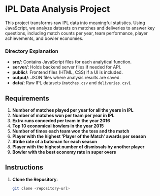 # IPL Data Analysis Project

This project transforms raw IPL data into meaningful statistics. Using JavaScript, we analyze datasets on matches and deliveries to answer key questions, including match counts per year, team performance, player achievements, and bowler economies.


### Directory Explanation

- **src/**: Contains JavaScript files for each analytical function.
- **server/**: Holds backend server files if needed for API.
- **public/**: Frontend files (HTML, CSS) if a UI is included.
- **output/**: JSON files where analysis results are saved.
- **data/**: Raw IPL datasets (`matches.csv` and `deliveries.csv`).

## Requirements

1. **Number of matches played per year for all the years in IPL**
2. **Number of matches won per team per year in IPL**
3. **Extra runs conceded per team in the year 2016**
4. **Top 10 economical bowlers in the year 2015**
5. **Number of times each team won the toss and the match**
6. **Player with the highest 'Player of the Match' awards per season**
7. **Strike rate of a batsman for each season**
8. **Player with the highest number of dismissals by another player**
9. **Bowler with the best economy rate in super overs**

## Instructions

1. **Clone the Repository**:
   ```bash
   git clone <repository-url>
